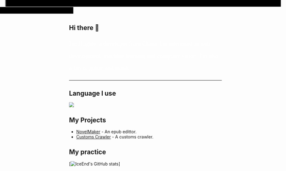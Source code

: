 ## Hi there 👋
<span class="container">
    <span class="box">
        <p>
        I'm Hughie, a developer from China. I'm interested in web development, machine learning and computer vision. I'm also a fan of guitar and music.
        </p>
    </span>
    <span class="eraser">
        <span class="text">
            I'm Hughie, a developer from China. I'm interested in web development, machine learning and computer vision. I'm also a fan of guitar and music.
        </span>
    </span>
</span>
<hr>

## Language I use
<img src="https://api.githubtrends.io/user/svg/hughie21/langs?time_range=one_year&theme=classic"/>

## My Projects
- [NovelMaker](https://github.com/hughie21/NovelMaker) - An epub edittor.
- [Customs Crawler](https://github.com/hughie21/customs-crawler) - A customs crawler.

## My practice
[![IceEnd's GitHub stats](https://github-immortality.vercel.app/api?username=hughie21)]

<style>
    .container{
        font-size: 20px;
        color: white;
        font-family: 'Lucida Sans', 'Lucida Sans Regular', 'Lucida Grande', 'Lucida Sans';
    }
    .text{
        --p: 30%;
        color: transparent;
        background: linear-gradient(to right, transparent var(--p), black calc(var(--p) + 5px));
        animation: erase 5s forwards linear;
    }
    .box{
        width: 500px;
        height: 500px;
        margin: 80px auto;
        position: relative;
        line-height: 2;
    }
    .eraser{
        position: absolute;
        inset: 0;
    }
    @property --p{
        syntax: '<percentage>';
        initial-value: 0%;
        inherits: false;
    }
    @keyframes erase{
        0%{
            --p: 0%;
        }
        100%{
            --p: 100%;
        }
    }
</style>
